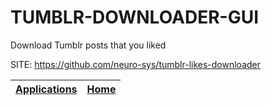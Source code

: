 # TUMBLR-DOWNLOADER-GUI
 
 Download Tumblr posts that you liked
 
 SITE: https://github.com/neuro-sys/tumblr-likes-downloader

 | [Applications](https://portable-linux-apps.github.io/apps.html) | [Home](https://portable-linux-apps.github.io)
 | --- | --- |

